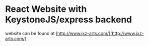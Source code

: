 # React Website with KeystoneJS/express backend

website can be found at [http://www.jxz-arts.com/](http://www.jxz-arts.com/)
